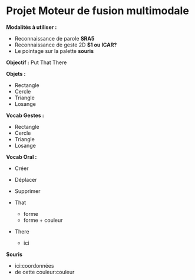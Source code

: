 # Projet Moteur de fusion multimodale

**Modalités à utiliser :**
- Reconnaissance de parole **SRA5**
- Reconnaissance de geste 2D **$1 ou ICAR?**
- Le pointage sur la palette **souris**
  
**Objectif :** Put That There

**Objets :**
- Rectangle
- Cercle
- Triangle
- Losange

**Vocab Gestes :**
- Rectangle
- Cercle
- Triangle
- Losange

**Vocab Oral :**
- Créer
- Déplacer
- Supprimer

- That
    - forme
    - forme + couleur

- There
  - ici

**Souris**
- ici:coordonnées
- de cette couleur:couleur
